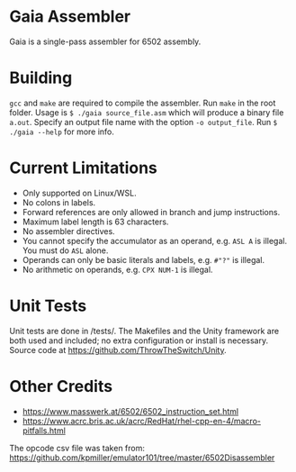 # Gaia Assembler

Gaia is a single-pass assembler for 6502 assembly.

# Building

`gcc` and `make` are required to compile the assembler. Run `make` in the root
folder. Usage is `$ ./gaia source_file.asm` which will produce a binary file
`a.out`. Specify an output file name with the option `-o output_file`. Run
`$ ./gaia --help` for more info.

# Current Limitations

- Only supported on Linux/WSL.
- No colons in labels.
- Forward references are only allowed in branch and jump instructions.
- Maximum label length is 63 characters.
- No assembler directives.
- You cannot specify the accumulator as an operand, e.g. `ASL A` is illegal.
You must do `ASL` alone.
- Operands can only be basic literals and labels, e.g. `#"?"` is illegal.
- No arithmetic on operands, e.g. `CPX NUM-1` is illegal.

# Unit Tests

Unit tests are done in /tests/. The Makefiles and the Unity framework are both
used and included; no extra configuration or install is necessary. Source code
at https://github.com/ThrowTheSwitch/Unity.

# Other Credits

- https://www.masswerk.at/6502/6502_instruction_set.html
- https://www.acrc.bris.ac.uk/acrc/RedHat/rhel-cpp-en-4/macro-pitfalls.html

The opcode csv file was taken from:
https://github.com/kpmiller/emulator101/tree/master/6502Disassembler